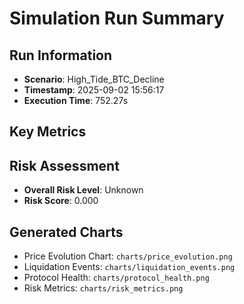 # Simulation Run Summary

## Run Information
- **Scenario**: High_Tide_BTC_Decline
- **Timestamp**: 2025-09-02 15:56:17
- **Execution Time**: 752.27s

## Key Metrics

## Risk Assessment
- **Overall Risk Level**: Unknown
- **Risk Score**: 0.000

## Generated Charts
- Price Evolution Chart: `charts/price_evolution.png`
- Liquidation Events: `charts/liquidation_events.png`
- Protocol Health: `charts/protocol_health.png`
- Risk Metrics: `charts/risk_metrics.png`